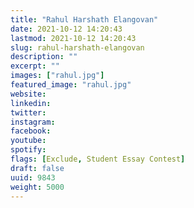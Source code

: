 ```yaml
---
title: "Rahul Harshath Elangovan"
date: 2021-10-12 14:20:43
lastmod: 2021-10-12 14:20:43
slug: rahul-harshath-elangovan
description: ""
excerpt: ""
images: ["rahul.jpg"]
featured_image: "rahul.jpg"
website: 
linkedin: 
twitter: 
instagram: 
facebook: 
youtube: 
spotify: 
flags: [Exclude, Student Essay Contest]
draft: false
uuid: 9843
weight: 5000
---
```


